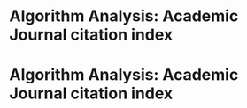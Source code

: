 # Algorithm Analysis: Academic Journal citation index
# Algorithm Analysis: Academic Journal citation index
